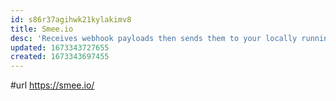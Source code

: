 ```yaml
---
id: s86r37agihwk21kylakimv8
title: Smee.io
desc: 'Receives webhook payloads then sends them to your locally running application.'
updated: 1673343727655
created: 1673343697455
---
```


#url https://smee.io/
